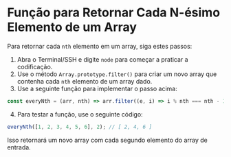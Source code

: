 # Função para Retornar Cada N-ésimo Elemento de um Array

Para retornar cada `nth` elemento em um array, siga estes passos:

1.  Abra o Terminal/SSH e digite `node` para começar a praticar a codificação.
2.  Use o método `Array.prototype.filter()` para criar um novo array que contenha cada `nth` elemento de um array dado.
3.  Use a seguinte função para implementar o passo acima:

```js
const everyNth = (arr, nth) => arr.filter((e, i) => i % nth === nth - 1);
```

4.  Para testar a função, use o seguinte código:

```js
everyNth([1, 2, 3, 4, 5, 6], 2); // [ 2, 4, 6 ]
```

Isso retornará um novo array com cada segundo elemento do array de entrada.
